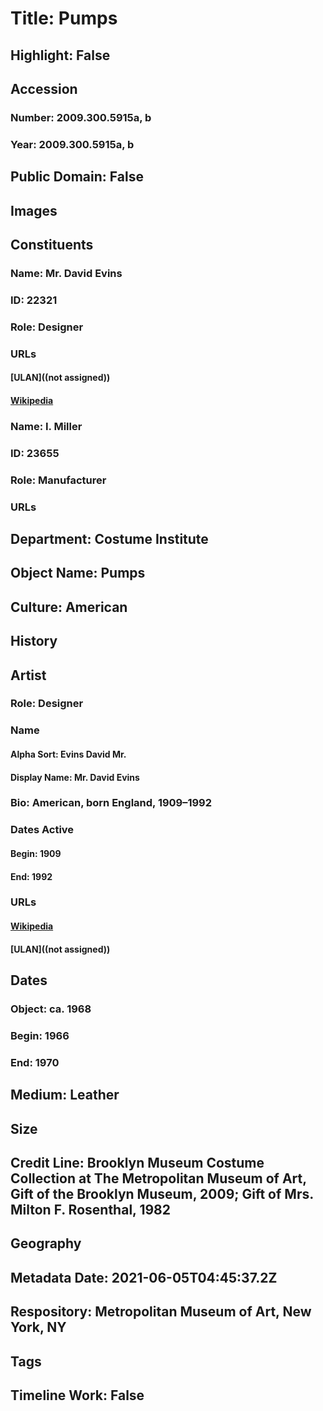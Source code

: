 # Title: Pumps
## Highlight: False
## Accession
### Number: 2009.300.5915a, b
### Year: 2009.300.5915a, b
## Public Domain: False
## Images
## Constituents
### Name: Mr. David Evins
### ID: 22321
### Role: Designer
### URLs
#### [ULAN]((not assigned))
#### [Wikipedia](https://www.wikidata.org/wiki/Q67175873)
### Name: I. Miller
### ID: 23655
### Role: Manufacturer
### URLs
## Department: Costume Institute
## Object Name: Pumps
## Culture: American
## History
## Artist
### Role: Designer
### Name
#### Alpha Sort: Evins David Mr.
#### Display Name: Mr. David Evins
### Bio: American, born England, 1909–1992
### Dates Active
#### Begin: 1909
#### End: 1992
### URLs
#### [Wikipedia](https://www.wikidata.org/wiki/Q67175873)
#### [ULAN]((not assigned))
## Dates
### Object: ca. 1968
### Begin: 1966
### End: 1970
## Medium: Leather
## Size
## Credit Line: Brooklyn Museum Costume Collection at The Metropolitan Museum of Art, Gift of the Brooklyn Museum, 2009; Gift of Mrs. Milton F. Rosenthal, 1982
## Geography
## Metadata Date: 2021-06-05T04:45:37.2Z
## Respository: Metropolitan Museum of Art, New York, NY
## Tags
## Timeline Work: False